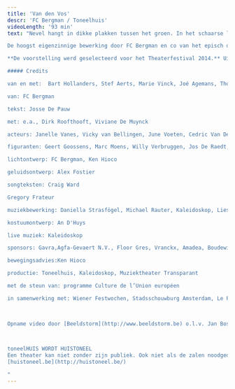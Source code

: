 ```yaml
---
title: 'Van den Vos'
descr: 'FC Bergman / Toneelhuis'
videoLength: '93 min'
text: "Nevel hangt in dikke plakken tussen het groen. In het schaarse licht zien we de tijd voorbijgaan. Iets schiet tussen de planten door en verdwijnt weer. De mist neemt toe, vult het woud met een dicht wolkenpak, tot er niets anders meer overblijft dan een solide, witte massa. Verloren, op de tast, stapt hij door deze smog, door dit bos. Het bos dat kraakt en fluistert. Hij waadt door de varens en roept voorzichtig een naam en die klinkt als “Vos!” en “Vos?”. En de varens fluisteren mee. En hij kan amper een hand voor ogen zien in de mist die zich als een dikke deken om hem heen plooit.                

De hoogst eigenzinnige bewerking door FC Bergman en co van het episch diergedicht _Van de vos Reynaerde_ werd onthaald als ‘krankzinnig straf theater’. Liesa Van der Aa en het Berlijnse genre-crossing Solistenensemble Kaleidoskop componeerden de muziek voor deze muziektheatervoorstelling. Josse De Pauw zorgt voor woorden. Dirk Roofthooft, Viviane De Muynck en Gregory Frateur spelen mee, omringd door een aantal vrijwilligers.

**De voorstelling werd geselec­teerd voor het Theaterfestival 2014.** Uit het juryrapport: “Met deze krachttoer bewijst dit stelletje lefgozers dat ze eigenhandig een nieuw, visueel zinderend hoofdstuk aan onze theatergeschiedenis schrijven. Deze voorstelling is een belangwekkende stap in hun oeuvre en ontplooiing omdat visuele pracht en inhoudelijke kracht meer dan ooit in even­wicht zijn.”

##### Credits

van en met:  Bart Hollanders, Stef Aerts, Marie Vinck, Joé Agemans, Thomas Verstraeten

van: FC Bergman

tekst: Josse De Pauw

met: e.a., Dirk Roofthooft, Viviane De Muynck

acteurs: Janelle Vanes, Vicky van Bellingen, June Voeten, Cedric Van Den Abbeele, Bent Simons, Frederick Bruyninckx, Wim Verachtert

figuranten: Geert Goossens, Marc Moens, Willy Verbruggen, Jos De Raedt, Guy Willekens, Emile De Bekker, Jan Rottiers

lichtontwerp: FC Bergman, Ken Hioco

geluidsontwerp: Alex Fostier

songteksten: Craig Ward

Gregory Frateur

muziekbewerking: Daniella Strasfögel, Michael Rauter, Kaleidoskop, Liesa Van der Aa

kostuumontwerp: An D'Huys

live muziek: Kaleidoskop

sponsors: Gavra,Agfa-Gevaert N.V., Floor Gres, Vranckx, Amadea, Boudewijn Sea Park

bewegingsadvies:Ken Hioco

productie: Toneelhuis, Kaleidoskop, Muziektheater Transparant

met de steun van: programme Culture de l’Union européen

in samenwerking met: Wiener Festwochen, Stadsschouwburg Amsterdam, Le Phénix, Scène nationale de Valenciennes, Operadagen Rotterdam, Kaaitheater, Berliner Festspiele / Foreign Affairs       

‍

Opname video door [Beeldstorm](http://www.beeldstorm.be) o.l.v. Jan Bosteels

‍

toneelHUIS WORDT HUISTONEEL  
Een theater kan niet zonder zijn publiek. Ook niet als de zalen noodgedwongen leeg staan. Daarom zoeken de Toneelhuismakers u op vanuit hun schuiloorden. Ze spinnen vanuit hun huizen lange, onzichtbare draden tot bij u, met verhalen, gedichten, gedachten en beelden. Zo wordt Toneelhuis voor even Huistoneel. Geniet ervan!  
[huistoneel.be](http://huistoneel.be/)

‍"
---
```

